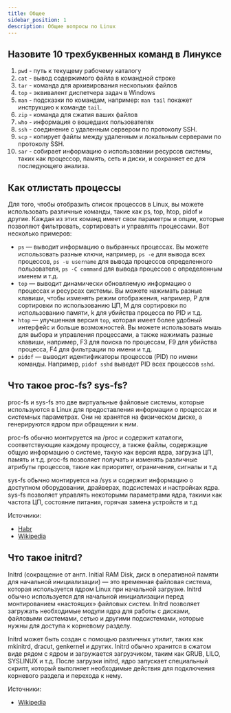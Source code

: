 ```yaml
---
title: Общее
sidebar_position: 1
description: Общие вопросы по Linux
---
```


## Назовите 10 трехбуквенных команд в Линуксе
1. `pwd` - путь к текущему рабочему каталогу
2. `cat` - вывод содержимого файла в командной строке
3. `tar` - команда для архивирования нескольких файлов
4. `top` - эквивалент диспетчера задач в Windows
5. `man` - подсказки по командам, например: `man tail` покажет инструкцию к команде `tail`.
6. `zip` - команда для сжатия ваших файлов
7. `who` - информация о вошедших пользователях
8. `ssh` - соединение с удаленным сервером по протоколу SSH.
9. `scp` - копирует файлы между удаленным и локальным серверами по протоколу SSH.
10. `sar` - собирает информацию о использовании ресурсов системы, таких как процессор, память, сеть и диски, и сохраняет ее для последующего анализа.

## Как отлистать процессы
Для того, чтобы отобразить список процессов в Linux, вы можете использовать различные команды, такие как ps, top, htop, pidof и другие. Каждая из этих команд имеет свои параметры и опции, которые позволяют фильтровать, сортировать и управлять процессами. Вот несколько примеров:

- `ps` — выводит информацию о выбранных процессах. Вы можете использовать разные ключи, например, `ps -e` для вывода всех процессов, `ps -u username` для вывода процессов определенного пользователя, `ps -C command` для вывода процессов с определенным именем и т.д.
- `top` — выводит динамически обновляемую информацию о процессах и ресурсах системы. Вы можете нажимать разные клавиши, чтобы изменять режим отображения, например, P для сортировки по использованию ЦП, M для сортировки по использованию памяти, k для убийства процесса по PID и т.д.
- `htop` — улучшенная версия `top`, которая имеет более удобный интерфейс и больше возможностей. Вы можете использовать мышь для выбора и управления процессами, а также нажимать разные клавиши, например, F3 для поиска по процессам, F9 для убийства процесса, F4 для фильтрации по имени и т.д.
- `pidof` — выводит идентификаторы процессов (PID) по имени команды. Например, `pidof sshd` выведет PID всех процессов `sshd`.

## Что такое proc-fs? sys-fs?

proc-fs и sys-fs это две виртуальные файловые системы, которые используются в Linux для предоставления информации о процессах и системных параметрах. Они не хранятся на физическом диске, а генерируются ядром при обращении к ним.

proc-fs обычно монтируется на /proc и содержит каталоги, соответствующие каждому процессу, а также файлы, содержащие общую информацию о системе, такую как версия ядра, загрузка ЦП, память и т.д. proc-fs позволяет получать и изменять различные атрибуты процессов, такие как приоритет, ограничения, сигналы и т.д

sys-fs обычно монтируется на /sys и содержит информацию о доступном оборудовании, драйверах, подсистемах и настройках ядра. sys-fs позволяет управлять некоторыми параметрами ядра, такими как частота ЦП, состояние питания, горячая замена устройств и т.д

Источники: 
- [Habr](https://habr.com/ru/companies/otus/articles/446614/)
- [Wikipedia](https://ru.wikipedia.org/wiki/Procfs)

## Что такое initrd?
Initrd (сокращение от англ. Initial RAM Disk, диск в оперативной памяти для начальной инициализации) — это временная файловая система, которая используется ядром Linux при начальной загрузке. Initrd обычно используется для начальной инициализации перед монтированием «настоящих» файловых систем. Initrd позволяет загружать необходимые модули ядра для работы с дисками, файловыми системами, сетью и другими подсистемами, которые нужны для доступа к корневому разделу.

Initrd может быть создан с помощью различных утилит, таких как mkinitrd, dracut, genkernel и других. Initrd обычно хранится в сжатом виде рядом с ядром и загружается загрузчиком, таким как GRUB, LILO, SYSLINUX и т.д. После загрузки initrd, ядро запускает специальный скрипт, который выполняет необходимые действия для подключения корневого раздела и перехода к нему.

Источники:
- [Wikipedia](https://ru.wikipedia.org/wiki/Initrd)
